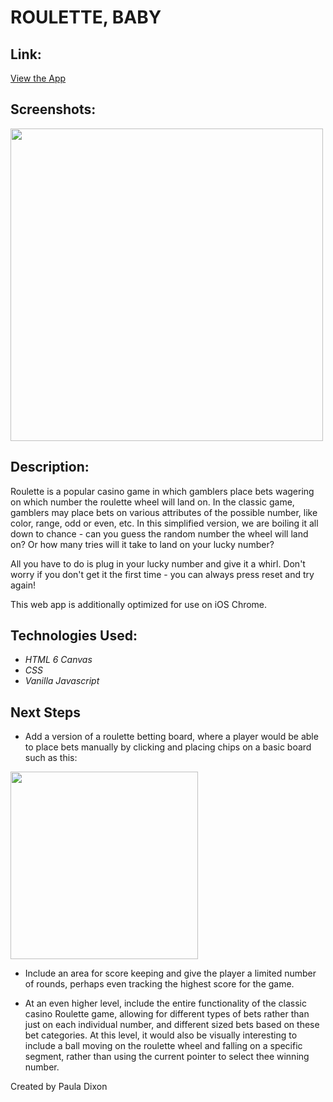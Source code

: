 # ROULETTE, BABY

## Link:

[View the App](https://pauladixon.software/roulette/)



## Screenshots:

<img src="https://i.imgur.com/1scgB4Z.png" width=500>


## Description:

Roulette is a popular casino game in which gamblers place bets wagering on which number the roulette wheel will land on. In the classic game, gamblers may place bets on various attributes of the possible number, like color, range, odd or even, etc. In this simplified version, we are boiling it all down to chance - can you guess the random number the wheel will land on? Or how many tries will it take to land on your lucky number?

All you have to do is plug in your lucky number and give it a whirl. Don't worry if you don't get it the first time - you can always press reset and try again!

This web app is additionally optimized for use on iOS Chrome.


## Technologies Used:

- _HTML 6 Canvas_
- _CSS_
- _Vanilla Javascript_


## Next Steps

  - Add a version of a roulette betting board, where a player would be able to place bets manually by clicking and placing chips on a basic board such as this:


  <img src="https://i.imgur.com/TqXwh6J.png" width=300>

  - Include an area for score keeping and give the player a limited number of rounds, perhaps even tracking the highest score for the game.

  - At an even higher level, include the entire functionality of the classic casino Roulette game, allowing for different types of bets rather than just on each individual number, and different sized bets based on these bet categories. At this level, it would also be visually interesting to include a ball moving on the roulette wheel and falling on a specific segment, rather than using the current pointer to select thee winning number.


Created by Paula Dixon